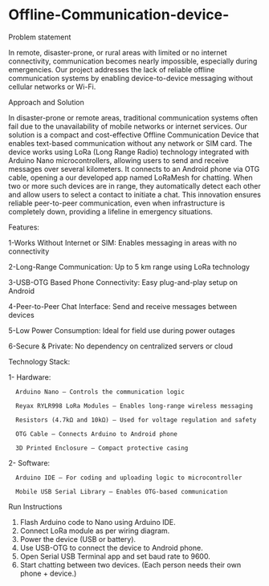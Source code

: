 # Offline-Communication-device-



Problem statement 

In remote, disaster-prone, or rural areas with limited or no internet connectivity, communication becomes nearly impossible, especially during emergencies. Our project addresses the lack of reliable offline communication systems by enabling device-to-device messaging without cellular networks or Wi-Fi.


Approach and Solution 

In disaster-prone or remote areas, traditional communication systems often fail due to the unavailability of mobile networks or internet services. Our solution is a compact and cost-effective Offline Communication Device that enables text-based communication without any network or SIM card.
The device works using LoRa (Long Range Radio) technology integrated with Arduino Nano microcontrollers, allowing users to send and receive messages over several kilometers. It connects to an Android phone via OTG cable, opening a our developed app named LoRaMesh for chatting.
When two or more such devices are in range, they automatically detect each other and allow users to select a contact to initiate a chat. 
This innovation ensures reliable peer-to-peer communication, even when infrastructure is completely down, providing a lifeline in emergency situations.


 Features:

1-Works Without Internet or SIM: Enables messaging in areas with no connectivity

2-Long-Range Communication: Up to 5 km range using LoRa technology

3-USB-OTG Based Phone Connectivity: Easy plug-and-play setup on Android

4-Peer-to-Peer Chat Interface: Send and receive messages between devices

5-Low Power Consumption: Ideal for field use during power outages

6-Secure & Private: No dependency on centralized servers or cloud


Technology Stack:

1- Hardware:

      Arduino Nano – Controls the communication logic

      Reyax RYLR998 LoRa Modules – Enables long-range wireless messaging

      Resistors (4.7kΩ and 10kΩ) – Used for voltage regulation and safety

      OTG Cable – Connects Arduino to Android phone

      3D Printed Enclosure – Compact protective casing

2- Software:

      Arduino IDE – For coding and uploading logic to microcontroller

      Mobile USB Serial Library – Enables OTG-based communication



Run Instructions
1. Flash Arduino code to Nano using Arduino IDE.
2. Connect LoRa module as per wiring diagram.
3. Power the device (USB or battery).
4. Use USB-OTG to connect the device to Android phone.
5. Open Serial USB Terminal app and set baud rate to 9600.
6. Start chatting between two devices.
   (Each person needs their own phone + device.)



